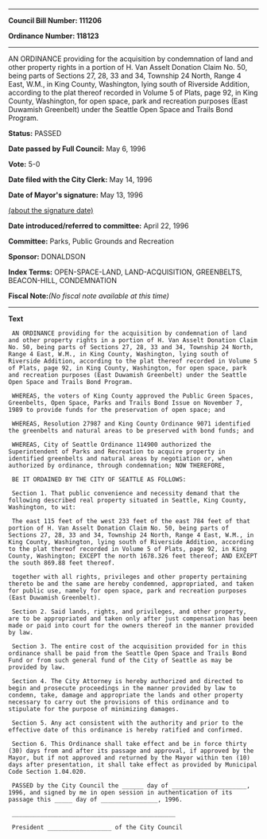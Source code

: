 

********

**Council Bill Number: 111206**
   
**Ordinance Number: 118123**
********

 AN ORDINANCE providing for the acquisition by condemnation of land and other property rights in a portion of H. Van Asselt Donation Claim No. 50, being parts of Sections 27, 28, 33 and 34, Township 24 North, Range 4 East, W.M., in King County, Washington, lying south of Riverside Addition, according to the plat thereof recorded in Volume 5 of Plats, page 92, in King County, Washington, for open space, park and recreation purposes (East Duwamish Greenbelt) under the Seattle Open Space and Trails Bond Program.

**Status:** PASSED
   
**Date passed by Full Council:** May 6, 1996
   
**Vote:** 5-0
   
**Date filed with the City Clerk:** May 14, 1996
   
**Date of Mayor's signature:** May 13, 1996
   
[(about the signature date)](/~public/approvaldate.htm)
   
   
   
**Date introduced/referred to committee:** April 22, 1996
   
**Committee:** Parks, Public Grounds and Recreation
   
**Sponsor:** DONALDSON
   
   
**Index Terms:** OPEN-SPACE-LAND, LAND-ACQUISITION, GREENBELTS, BEACON-HILL, CONDEMNATION

**Fiscal Note:**_(No fiscal note available at this time)_

********

**Text**
   
```
 AN ORDINANCE providing for the acquisition by condemnation of land and other property rights in a portion of H. Van Asselt Donation Claim No. 50, being parts of Sections 27, 28, 33 and 34, Township 24 North, Range 4 East, W.M., in King County, Washington, lying south of Riverside Addition, according to the plat thereof recorded in Volume 5 of Plats, page 92, in King County, Washington, for open space, park and recreation purposes (East Duwamish Greenbelt) under the Seattle Open Space and Trails Bond Program.

 WHEREAS, the voters of King County approved the Public Green Spaces, Greenbelts, Open Space, Parks and Trails Bond Issue on November 7, 1989 to provide funds for the preservation of open space; and

 WHEREAS, Resolution 27987 and King County Ordinance 9071 identified the greenbelts and natural areas to be preserved with bond funds; and

 WHEREAS, City of Seattle Ordinance 114900 authorized the Superintendent of Parks and Recreation to acquire property in identified greenbelts and natural areas by negotiation or, when authorized by ordinance, through condemnation; NOW THEREFORE,

 BE IT ORDAINED BY THE CITY OF SEATTLE AS FOLLOWS:

 Section 1. That public convenience and necessity demand that the following described real property situated in Seattle, King County, Washington, to wit:

 The east 115 feet of the west 233 feet of the east 784 feet of that portion of H. Van Asselt Donation Claim No. 50, being parts of Sections 27, 28, 33 and 34, Township 24 North, Range 4 East, W.M., in King County, Washington, lying south of Riverside Addition, according to the plat thereof recorded in Volume 5 of Plats, page 92, in King County, Washington; EXCEPT the north 1678.326 feet thereof; AND EXCEPT the south 869.88 feet thereof.

 together with all rights, privileges and other property pertaining thereto be and the same are hereby condemned, appropriated, and taken for public use, namely for open space, park and recreation purposes (East Duwamish Greenbelt).

 Section 2. Said lands, rights, and privileges, and other property, are to be appropriated and taken only after just compensation has been made or paid into court for the owners thereof in the manner provided by law.

 Section 3. The entire cost of the acquisition provided for in this ordinance shall be paid from the Seattle Open Space and Trails Bond Fund or from such general fund of the City of Seattle as may be provided by law.

 Section 4. The City Attorney is hereby authorized and directed to begin and prosecute proceedings in the manner provided by law to condemn, take, damage and appropriate the lands and other property necessary to carry out the provisions of this ordinance and to stipulate for the purpose of minimizing damages.

 Section 5. Any act consistent with the authority and prior to the effective date of this ordinance is hereby ratified and confirmed.

 Section 6. This Ordinance shall take effect and be in force thirty (30) days from and after its passage and approval, if approved by the Mayor, but if not approved and returned by the Mayor within ten (10) days after presentation, it shall take effect as provided by Municipal Code Section 1.04.020.

 PASSED by the City Council the ______ day of _____________________, 1996, and signed by me in open session in authentication of its passage this _____ day of ________________, 1996.

 ______________________________________________

 President __________________ of the City Council

```
